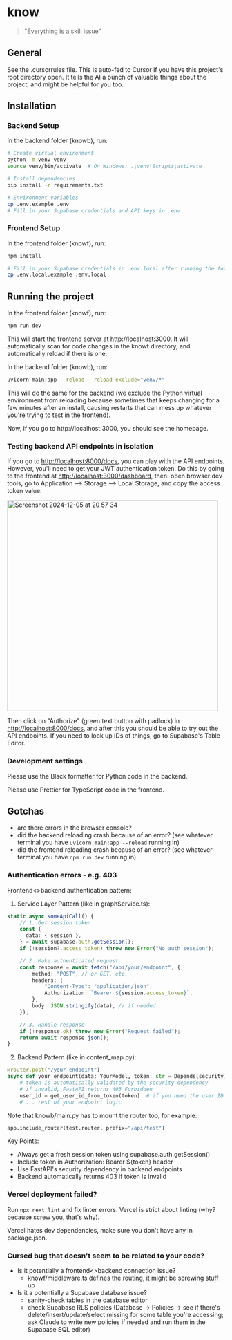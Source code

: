 # know

> "Everything is a skill issue"

## General

See the .cursorrules file. This is auto-fed to Cursor if you have this project's root directory open. It tells the AI a bunch of valuable things about the project, and might be helpful for you too.

## Installation

### Backend Setup

In the backend folder (knowb), run:

```bash
# Create virtual environment
python -m venv venv
source venv/bin/activate  # On Windows: .\venv\Scripts\activate

# Install dependencies
pip install -r requirements.txt

# Environment variables
cp .env.example .env
# Fill in your Supabase credentials and API keys in .env
```

### Frontend Setup

In the frontend folder (knowf), run:

```bash
npm install

# Fill in your Supabase credentials in .env.local after running the following command
cp .env.local.example .env.local
```

## Running the project

In the frontend folder (knowf), run:

```bash
npm run dev
```

This will start the frontend server at http://localhost:3000. It will automatically scan for code changes in the knowf directory, and automatically reload if there is one.

In the backend folder (knowb), run:

```bash
uvicorn main:app --reload --reload-exclude="venv/*"
```

This will do the same for the backend (we exclude the Python virtual environment from reloading because sometimes that keeps changing for a few minutes after an install, causing restarts that can mess up whatever you're trying to test in the frontend).

Now, if you go to http://localhost:3000, you should see the homepage.

### Testing backend API endpoints in isolation

If you go to [http://localhost:8000/docs](http://localhost:8000/docs), you can play with the API endpoints. However, you'll need to get your JWT authentication token. Do this by going to the frontend at [http://localhost:3000/dashboard](http://localhost:3000/dashboard), then: open browser dev tools, go to Application --> Storage --> Local Storage, and copy the access token value:

<img width="488" alt="Screenshot 2024-12-05 at 20 57 34" src="https://github.com/user-attachments/assets/6fa52d6a-96f6-4efe-9a83-fb6dc543b531">

Then click on "Authorize" (green text button with padlock) in [http://localhost:8000/docs](http://localhost:8000/docs), and after this you should be able to try out the API endpoints. If you need to look up IDs of things, go to Supabase's Table Editor.

### Development settings

Please use the Black formatter for Python code in the backend.

Please use Prettier for TypeScript code in the frontend.

## Gotchas

- are there errors in the browser console?
- did the backend reloading crash because of an error? (see whatever terminal you have `uvicorn main:app --reload` running in)
- did the frontend reloading crash because of an error? (see whatever terminal you have `npm run dev` running in)

### Authentication errors - e.g. 403

Frontend<>backend authentication pattern:

1. Service Layer Pattern (like in graphService.ts):

```typescript
static async someApiCall() {
    // 1. Get session token
    const {
      data: { session },
    } = await supabase.auth.getSession();
    if (!session?.access_token) throw new Error("No auth session");

    // 2. Make authenticated request
    const response = await fetch("/api/your/endpoint", {
        method: "POST", // or GET, etc.
        headers: {
            "Content-Type": "application/json",
            Authorization: `Bearer ${session.access_token}`,
        },
        body: JSON.stringify(data), // if needed
    });

    // 3. Handle response
    if (!response.ok) throw new Error("Request failed");
    return await response.json();
}
```

2. Backend Pattern (like in content_map.py):

```python
@router.post("/your-endpoint")
async def your_endpoint(data: YourModel, token: str = Depends(security)):
    # token is automatically validated by the security dependency
    # if invalid, FastAPI returns 403 Forbidden
    user_id = get_user_id_from_token(token)  # if you need the user ID
    # ... rest of your endpoint logic
```

Note that knowb/main.py has to mount the router too, for example:

```python
app.include_router(test.router, prefix="/api/test")
```

Key Points:

- Always get a fresh session token using supabase.auth.getSession()
- Include token in Authorization: Bearer ${token} header
- Use FastAPI's security dependency in backend endpoints
- Backend automatically returns 403 if token is invalid

### Vercel deployment failed?

Run `npx next lint` and fix linter errors. Vercel is strict about linting (why? because screw you, that's why).

Vercel hates dev dependencies, make sure you don't have any in package.json.

### Cursed bug that doesn't seem to be related to your code?

- Is it potentially a frontend<>backend connection issue?
  - knowf/middleware.ts defines the routing, it might be screwing stuff up
- Is it a potentially a Supabase database issue?
  - sanity-check tables in the database editor
  - check Supabase RLS policies (Database -> Policies -> see if there's delete/insert/update/select missing for some table you're accessing; ask Claude to write new policies if needed and run them in the Supabase SQL editor)
